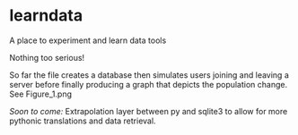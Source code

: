 # learndata
A place to experiment and learn data tools

Nothing too serious!

So far the file creates a database then simulates users joining and leaving a server before finally producing a graph that depicts the population change.  See Figure_1.png

*Soon to come:*  Extrapolation layer between py and sqlite3 to allow for more pythonic translations and data retrieval.

